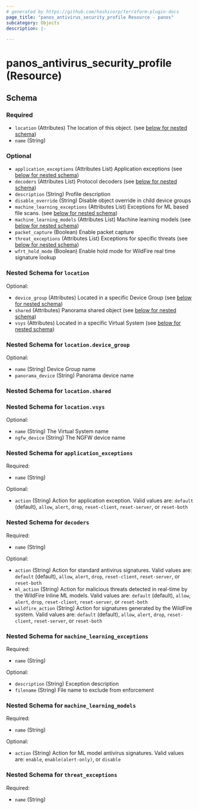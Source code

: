 ```yaml
---
# generated by https://github.com/hashicorp/terraform-plugin-docs
page_title: "panos_antivirus_security_profile Resource - panos"
subcategory: Objects
description: |-
  
---
```


# panos_antivirus_security_profile (Resource)





<!-- schema generated by tfplugindocs -->
## Schema

### Required

- `location` (Attributes) The location of this object. (see [below for nested schema](#nestedatt--location))
- `name` (String)

### Optional

- `application_exceptions` (Attributes List) Application exceptions (see [below for nested schema](#nestedatt--application_exceptions))
- `decoders` (Attributes List) Protocol decoders (see [below for nested schema](#nestedatt--decoders))
- `description` (String) Profile description
- `disable_override` (String) Disable object override in child device groups
- `machine_learning_exceptions` (Attributes List) Exceptions for ML based file scans. (see [below for nested schema](#nestedatt--machine_learning_exceptions))
- `machine_learning_models` (Attributes List) Machine learning models (see [below for nested schema](#nestedatt--machine_learning_models))
- `packet_capture` (Boolean) Enable packet capture
- `threat_exceptions` (Attributes List) Exceptions for specific threats (see [below for nested schema](#nestedatt--threat_exceptions))
- `wfrt_hold_mode` (Boolean) Enable hold mode for WildFire real time signature lookup

<a id="nestedatt--location"></a>
### Nested Schema for `location`

Optional:

- `device_group` (Attributes) Located in a specific Device Group (see [below for nested schema](#nestedatt--location--device_group))
- `shared` (Attributes) Panorama shared object (see [below for nested schema](#nestedatt--location--shared))
- `vsys` (Attributes) Located in a specific Virtual System (see [below for nested schema](#nestedatt--location--vsys))

<a id="nestedatt--location--device_group"></a>
### Nested Schema for `location.device_group`

Optional:

- `name` (String) Device Group name
- `panorama_device` (String) Panorama device name


<a id="nestedatt--location--shared"></a>
### Nested Schema for `location.shared`


<a id="nestedatt--location--vsys"></a>
### Nested Schema for `location.vsys`

Optional:

- `name` (String) The Virtual System name
- `ngfw_device` (String) The NGFW device name



<a id="nestedatt--application_exceptions"></a>
### Nested Schema for `application_exceptions`

Required:

- `name` (String)

Optional:

- `action` (String) Action for application exception. Valid values are: `default` (default), `allow`, `alert`, `drop`, `reset-client`, `reset-server`, or `reset-both`


<a id="nestedatt--decoders"></a>
### Nested Schema for `decoders`

Required:

- `name` (String)

Optional:

- `action` (String) Action for standard antivirus signatures. Valid values are: `default` (default), `allow`, `alert`, `drop`, `reset-client`, `reset-server`, or `reset-both`
- `ml_action` (String) Action for malicious threats detected in real-time by the WildFire Inline ML models. Valid values are: `default` (default), `allow`, `alert`, `drop`, `reset-client`, `reset-server`, or `reset-both`
- `wildfire_action` (String) Action for signatures generated by the WildFire system. Valid values are: `default` (default), `allow`, `alert`, `drop`, `reset-client`, `reset-server`, or `reset-both`


<a id="nestedatt--machine_learning_exceptions"></a>
### Nested Schema for `machine_learning_exceptions`

Required:

- `name` (String)

Optional:

- `description` (String) Exception description
- `filename` (String) File name to exclude from enforcement


<a id="nestedatt--machine_learning_models"></a>
### Nested Schema for `machine_learning_models`

Required:

- `name` (String)

Optional:

- `action` (String) Action for ML model antivirus signatures. Valid values are: `enable`, `enable(alert-only)`, or `disable`


<a id="nestedatt--threat_exceptions"></a>
### Nested Schema for `threat_exceptions`

Required:

- `name` (String)